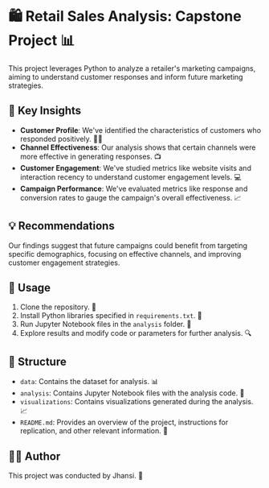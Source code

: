 # 🛍️ Retail Sales Analysis: Capstone Project 📊

This project leverages Python to analyze a retailer's marketing campaigns, aiming to understand customer responses and inform future marketing strategies.

## 🎯 Key Insights

- **Customer Profile**: We've identified the characteristics of customers who responded positively. 🧑‍💼
- **Channel Effectiveness**: Our analysis shows that certain channels were more effective in generating responses. 📺
- **Customer Engagement**: We've studied metrics like website visits and interaction recency to understand customer engagement levels. 💻
- **Campaign Performance**: We've evaluated metrics like response and conversion rates to gauge the campaign's overall effectiveness. 📈

## 💡 Recommendations

Our findings suggest that future campaigns could benefit from targeting specific demographics, focusing on effective channels, and improving customer engagement strategies.

## 🚀 Usage

1. Clone the repository. 📂
2. Install Python libraries specified in `requirements.txt`. 🐍
3. Run Jupyter Notebook files in the `analysis` folder. 📓
4. Explore results and modify code or parameters for further analysis. 🔍

## 📁 Structure

- `data`: Contains the dataset for analysis. 📊
- `analysis`: Contains Jupyter Notebook files with the analysis code. 📓
- `visualizations`: Contains visualizations generated during the analysis. 📈
- `README.md`: Provides an overview of the project, instructions for replication, and other relevant information. 📝

## 👩‍💻 Author

This project was conducted by Jhansi. 🌟
